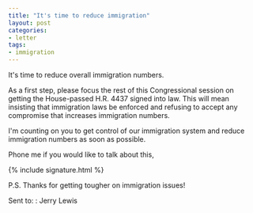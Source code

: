 ```yaml
---
title: "It's time to reduce immigration"
layout: post
categories:
- letter
tags:
- immigration
---
```


It's time to reduce overall immigration numbers.

As a first step, please focus the rest of this Congressional session on getting the House-passed H.R. 4437 signed into law. This will mean insisting that immigration laws be enforced and refusing to accept any compromise that increases immigration numbers.

I'm counting on you to get control of our immigration system and reduce immigration numbers as soon as possible.

Phone me if you would like to talk about this,

{% include signature.html %}

P.S. Thanks for getting tougher on immigration issues!

Sent to:
: Jerry Lewis

